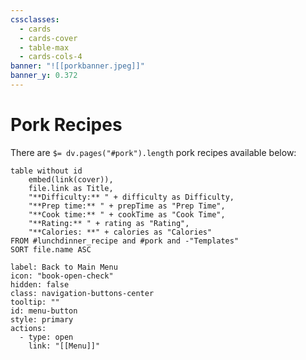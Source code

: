 ```yaml
---
cssclasses:
  - cards
  - cards-cover
  - table-max
  - cards-cols-4
banner: "![[porkbanner.jpeg]]"
banner_y: 0.372
---
```

# Pork Recipes

There are `$= dv.pages("#pork").length` pork recipes available below:

```dataview
table without id
	embed(link(cover)),
	file.link as Title,
	"**Difficulty:** " + difficulty as Difficulty,
	"**Prep time:** " + prepTime as "Prep Time",
	"**Cook time:** " + cookTime as "Cook Time",
	"**Rating:** " + rating as "Rating",
	"**Calories: **" + calories as "Calories"
FROM #lunchdinner_recipe and #pork and -"Templates"
SORT file.name ASC
```


```meta-bind-button
label: Back to Main Menu
icon: "book-open-check"
hidden: false
class: navigation-buttons-center
tooltip: ""
id: menu-button
style: primary
actions:
  - type: open
    link: "[[Menu]]"

```
 
